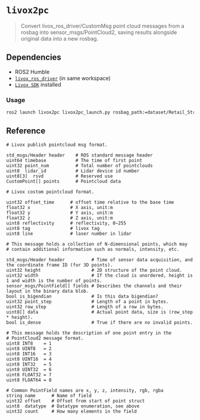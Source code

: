 # `livox2pc`

> Convert livox_ros_driver/CustomMsg point cloud messages from a rosbag into sensor_msgs/PointCloud2, saving results alongside original data into a new rosbag.

## Dependencies

* ROS2 Humble
* [`livox_ros_driver`](https://github.com/Livox-SDK/livox_ros_driver) (in same workspace)
* [`Livox SDK`](https://github.com/Livox-SDK/Livox-SDK2.git) installed

### Usage

```bash
ros2 launch livox2pc livox2pc_launch.py rosbag_path:=dataset/Retail_Street
```

## Reference

```CustomMsg.msg
# Livox publish pointcloud msg format.

std_msgs/Header header    # ROS standard message header
uint64 timebase           # The time of first point
uint32 point_num          # Total number of pointclouds
uint8  lidar_id           # Lidar device id number
uint8[3]  rsvd            # Reserved use
CustomPoint[] points      # Pointcloud data
```

```CustomPoint.msg
# Livox costom pointcloud format.

uint32 offset_time      # offset time relative to the base time
float32 x               # X axis, unit:m
float32 y               # Y axis, unit:m
float32 z               # Z axis, unit:m
uint8 reflectivity      # reflectivity, 0~255
uint8 tag               # livox tag
uint8 line              # laser number in lidar
```

```sensor_msgs::msg::PointCloud2
# This message holds a collection of N-dimensional points, which may
# contain additional information such as normals, intensity, etc.

std_msgs/Header header          # Time of sensor data acquisition, and the coordinate frame ID (for 3D points).
uint32 height                   # 2D structure of the point cloud. 
uint32 width                    # If the cloud is unordered, height is 1 and width is the number of points.
sensor_msgs/PointField[] fields # Describes the channels and their layout in the binary data blob.
bool is_bigendian               # Is this data bigendian?
uint32 point_step               # Length of a point in bytes.
uint32 row_step                 # Length of a row in bytes.
uint8[] data                    # Actual point data, size is (row_step * height).
bool is_dense                   # True if there are no invalid points.
```

```sensor_msgs::msg::PointField
# This message holds the description of one point entry in the
# PointCloud2 message format.
uint8 INT8    = 1
uint8 UINT8   = 2
uint8 INT16   = 3
uint8 UINT16  = 4
uint8 INT32   = 5
uint8 UINT32  = 6
uint8 FLOAT32 = 7
uint8 FLOAT64 = 8

# Common PointField names are x, y, z, intensity, rgb, rgba
string name      # Name of field
uint32 offset    # Offset from start of point struct
uint8  datatype  # Datatype enumeration, see above
uint32 count     # How many elements in the field
```
